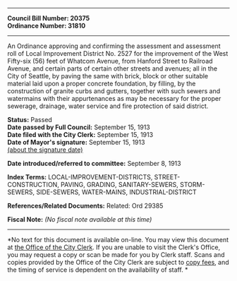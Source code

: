 * * * * *  
  
**Council Bill Number: [](#h0)[](#h2)20375**   
**Ordinance Number: 31810**  
  
* * * * *  
  
An Ordinance approving and confirming the assessment and assessment roll of Local Improvement District No. 2527 for the improvement of the West Fifty-six (56) feet of Whatcom Avenue, from Hanford Street to Railroad Avenue, and certain parts of certain other streets and avenues; all in the City of Seattle, by paving the same with brick, block or other suitable material laid upon a proper concrete foundation, by filling, by the construction of granite curbs and gutters, together with such sewers and watermains with their appurtenances as may be necessary for the proper sewerage, drainage, water service and fire protection of said district.  
  
**Status:** Passed   
**Date passed by Full Council:** September 15, 1913   
**Date filed with the City Clerk:** September 15, 1913   
**Date of Mayor's signature:** September 15, 1913   
[(about the signature date)](/~public/approvaldate.htm)   
  
  
**Date introduced/referred to committee:** September 8, 1913   
  
**Index Terms:** LOCAL-IMPROVEMENT-DISTRICTS, STREET-CONSTRUCTION, PAVING, GRADING, SANITARY-SEWERS, STORM-SEWERS, SIDE-SEWERS, WATER-MAINS, INDUSTRIAL-DISTRICT  
  
**References/Related Documents:** Related: Ord 29385  
  
**Fiscal Note:** *(No fiscal note available at this time)*  
  
* * * * *  
  
*No text for this document is available on-line. You may view this document at [the Office of the City Clerk](http://www.seattle.gov/leg/clerk/contactUs.htm). If you are unable to visit the Clerk's Office, you may request a copy or scan be made for you by Clerk staff. Scans and copies provided by the Office of the City Clerk are subject to [copy fees](http://clerk.seattle.gov/~public/clerkfees.htm), and the timing of service is dependent on the availability of staff. *  
  
  
